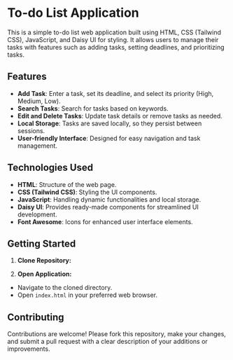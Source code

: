 # To-do List Application

This is a simple to-do list web application built using HTML, CSS (Tailwind CSS), JavaScript, and Daisy UI for styling. It allows users to manage their tasks with features such as adding tasks, setting deadlines, and prioritizing tasks.

## Features

- **Add Task**: Enter a task, set its deadline, and select its priority (High, Medium, Low).
- **Search Tasks**: Search for tasks based on keywords.
- **Edit and Delete Tasks**: Update task details or remove tasks as needed.
- **Local Storage**: Tasks are saved locally, so they persist between sessions.
- **User-friendly Interface**: Designed for easy navigation and task management.

## Technologies Used

- **HTML**: Structure of the web page.
- **CSS (Tailwind CSS)**: Styling the UI components.
- **JavaScript**: Handling dynamic functionalities and local storage.
- **Daisy UI**: Provides ready-made components for streamlined UI development.
- **Font Awesome**: Icons for enhanced user interface elements.

## Getting Started

1. **Clone Repository:**

2. **Open Application:**
- Navigate to the cloned directory.
- Open `index.html` in your preferred web browser.

## Contributing

Contributions are welcome! Please fork this repository, make your changes, and submit a pull request with a clear description of your additions or improvements.
